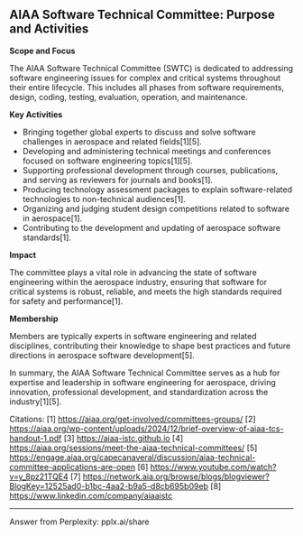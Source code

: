 ## AIAA Software Technical Committee: Purpose and Activities

**Scope and Focus**

The AIAA Software Technical Committee (SWTC) is dedicated to addressing software engineering issues for complex and critical systems throughout their entire lifecycle. This includes all phases from software requirements, design, coding, testing, evaluation, operation, and maintenance.

**Key Activities**

- Bringing together global experts to discuss and solve software challenges in aerospace and related fields[1][5].
- Developing and administering technical meetings and conferences focused on software engineering topics[1][5].
- Supporting professional development through courses, publications, and serving as reviewers for journals and books[1].
- Producing technology assessment packages to explain software-related technologies to non-technical audiences[1].
- Organizing and judging student design competitions related to software in aerospace[1].
- Contributing to the development and updating of aerospace software standards[1].

**Impact**

The committee plays a vital role in advancing the state of software engineering within the aerospace industry, ensuring that software for critical systems is robust, reliable, and meets the high standards required for safety and performance[1].

**Membership**

Members are typically experts in software engineering and related disciplines, contributing their knowledge to shape best practices and future directions in aerospace software development[5].

In summary, the AIAA Software Technical Committee serves as a hub for expertise and leadership in software engineering for aerospace, driving innovation, professional development, and standardization across the industry[1][5].

Citations:
[1] https://aiaa.org/get-involved/committees-groups/
[2] https://aiaa.org/wp-content/uploads/2024/12/brief-overview-of-aiaa-tcs-handout-1.pdf
[3] https://aiaa-istc.github.io
[4] https://aiaa.org/sessions/meet-the-aiaa-technical-committees/
[5] https://engage.aiaa.org/capecanaveral/discussion/aiaa-technical-committee-applications-are-open
[6] https://www.youtube.com/watch?v=y_8pz21TQE4
[7] https://network.aia.org/browse/blogs/blogviewer?BlogKey=12525ad0-b1bc-4aa2-b9a5-d8cb695b09eb
[8] https://www.linkedin.com/company/aiaaistc

---
Answer from Perplexity: pplx.ai/share
